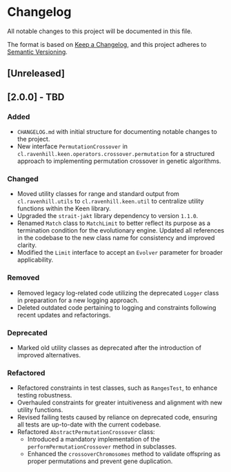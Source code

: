 # Changelog

All notable changes to this project will be documented in this file.

The format is based on [Keep a Changelog](https://keepachangelog.com/en/1.0.0/), and this project adheres to [Semantic Versioning](https://semver.org/spec/v2.0.0.html).

## [Unreleased]

## [2.0.0] - TBD

### Added
- `CHANGELOG.md` with initial structure for documenting notable changes to the project.
- New interface `PermutationCrossover` in `cl.ravenhill.keen.operators.crossover.permutation` for a structured approach to implementing permutation crossover in genetic algorithms.

### Changed
- Moved utility classes for range and standard output from `cl.ravenhill.utils` to `cl.ravenhill.keen.util` to centralize utility functions within the Keen library.
- Upgraded the `strait-jakt` library dependency to version `1.1.0`.
- Renamed `Match` class to `MatchLimit` to better reflect its purpose as a termination condition for the evolutionary engine. Updated all references in the codebase to the new class name for consistency and improved clarity.
- Modified the `Limit` interface to accept an `Evolver` parameter for broader applicability.

### Removed
- Removed legacy log-related code utilizing the deprecated `Logger` class in preparation for a new logging approach.
- Deleted outdated code pertaining to logging and constraints following recent updates and refactorings.


### Deprecated
- Marked old utility classes as deprecated after the introduction of improved alternatives.

### Refactored
- Refactored constraints in test classes, such as `RangesTest`, to enhance testing robustness.
- Overhauled constraints for greater intuitiveness and alignment with new utility functions.
- Revised failing tests caused by reliance on deprecated code, ensuring all tests are up-to-date with the current codebase.
- Refactored `AbstractPermutationCrossover` class:
  - Introduced a mandatory implementation of the `performPermutationCrossover` method in subclasses.
  - Enhanced the `crossoverChromosomes` method to validate offspring as proper permutations and prevent gene duplication.
